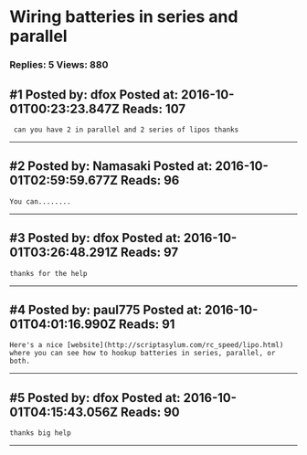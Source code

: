 # Wiring batteries in series and parallel

### Replies: 5 Views: 880

## \#1 Posted by: dfox Posted at: 2016-10-01T00:23:23.847Z Reads: 107

```
 can you have 2 in parallel and 2 series of lipos thanks
```

---
## \#2 Posted by: Namasaki Posted at: 2016-10-01T02:59:59.677Z Reads: 96

```
You can........
```

---
## \#3 Posted by: dfox Posted at: 2016-10-01T03:26:48.291Z Reads: 97

```
thanks for the help
```

---
## \#4 Posted by: paul775 Posted at: 2016-10-01T04:01:16.990Z Reads: 91

```
Here's a nice [website](http://scriptasylum.com/rc_speed/lipo.html) where you can see how to hookup batteries in series, parallel, or both.
```

---
## \#5 Posted by: dfox Posted at: 2016-10-01T04:15:43.056Z Reads: 90

```
thanks big help
```

---
